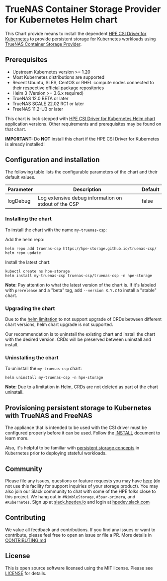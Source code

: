 # TrueNAS Container Storage Provider for Kubernetes Helm chart

This Chart provide means to install the dependent [HPE CSI Driver for Kubernetes](https://scod.hpedev.io/csi_driver) to provide persistent storage for Kubernetes workloads using [TrueNAS Container Storage Provider](https://github.com/hpe-storage/truenas-csp).

## Prerequisites

- Upstream Kubernetes version >= 1.20
- Most Kubernetes distributions are supported
- Recent Ubuntu, SLES, CentOS or RHEL compute nodes connected to their respective official package repositories
- Helm 3 (Version >= 3.6.x required)
- TrueNAS 12.0 BETA or later
- TrueNAS SCALE 22.02 RC1 or later
- FreeNAS 11.2-U3 or later

This chart is lock stepped with [HPE CSI Driver for Kubernetes Helm chart](https://artifacthub.io/packages/helm/hpe-storage/hpe-csi-driver) application versions. Other requirements and prerequisites may be found on that chart.

**IMPORTANT:** Do **NOT** install this chart if the HPE CSI Driver for Kubernetes is already installed!

## Configuration and installation

The following table lists the configurable parameters of the chart and their default values.

| Parameter                 | Description                                                            | Default          |
|---------------------------|------------------------------------------------------------------------|------------------|
| logDebug                  | Log extensive debug information on stdout of the CSP                   | false            |

### Installing the chart

To install the chart with the name `my-truenas-csp`:

Add the helm repo:

```
helm repo add truenas-csp https://hpe-storage.github.io/truenas-csp/
helm repo update
```

Install the latest chart:

```
kubectl create ns hpe-storage
helm install my-truenas-csp truenas-csp/truenas-csp -n hpe-storage
```

**Note**: Pay attention to what the latest version of the chart is. If it's labeled with `prerelease` and a "beta" tag, add `--version X.Y.Z` to install a "stable" chart.

### Upgrading the chart

Due to the [helm limitation](https://helm.sh/docs/chart_best_practices/custom_resource_definitions/#some-caveats-and-explanations) to not support upgrade of CRDs between different chart versions, helm chart upgrade is not supported.

Our recommendation is to uninstall the existing chart and install the chart with the desired version. CRDs will be preserved between uninstall and install.

### Uninstalling the chart

To uninstall the `my-truenas-csp` chart:

```
helm uninstall my-truenas-csp -n hpe-storage
```

**Note**: Due to a limitation in Helm, CRDs are not deleted as part of the chart uninstall.

## Provisioning persistent storage to Kubernetes with TrueNAS and FreeNAS

The appliance that is intended to be used with the CSI driver must be configured properly before it can be used. Follow the [INSTALL](https://github.com/hpe-storage/truenas-csp/blob/master/INSTALL.md#configure-csi-driver) document to learn more.

Also, it's helpful to be familiar with [persistent storage concepts](https://kubernetes.io/docs/concepts/storage/) in Kubernetes prior to deploying stateful workloads.

## Community

Please file any issues, questions or feature requests you may have [here](https://github.com/hpe-storage/truenas-csp/issues) (do not use this facility for support inquiries of your storage product). You may also join our Slack community to chat with some of the HPE folks close to this project. We hang out in `#NimbleStorage`, `#3par-primera`, and `#Kubernetes`. Sign up at [slack.hpedev.io](https://slack.hpedev.io/) and login at [hpedev.slack.com](https://hpedev.slack.com/)

## Contributing

We value all feedback and contributions. If you find any issues or want to contribute, please feel free to open an issue or file a PR. More details in [CONTRIBUTING.md](https://github.com/hpe-storage/truenas-csp/blob/master/CONTRIBUTING.md)

## License

This is open source software licensed using the MIT license. Please see [LICENSE](https://github.com/hpe-storage/truenas-csp/blob/master/LICENSE) for details.
